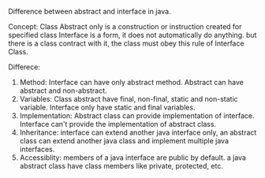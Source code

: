 Difference between abstract and interface in java.

Concept:
Class Abstract only is a construction or instruction created for specified class
Interface is a form, it does not automatically do anything. but there is a class contract with it, the class must obey this rule of Interface Class.

Differece:
1. Method: Interface can have only abstract method. Abstract can have abstract and non-abstract.
2. Variables: Class abstract have final, non-final, static and non-static variable. Interface only have static and final variables.
3. Implementation: Abstract class can provide implementation of interface. Interface can't provide the implementation of abstract class.
4. Inheritance: interface can extend another java interface only, an abstract class can extend another java class and implement multiple java interfaces.
5. Accessiblity: members of a java interface are public by default. a java abstract class have class members like private, protected, etc.